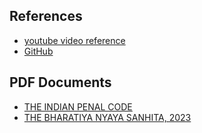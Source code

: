 
## References
- [youtube video reference](https://www.youtube.com/watch?v=dXxQ0LR-3Hg&t=123s)
- [GitHub](https://github.com/curiousily/Get-Things-Done-with-Prompt-Engineering-and-LangChain)

## PDF Documents
- [THE INDIAN PENAL CODE](https://www.iitk.ac.in/wc/data/IPC_186045.pdf)
- [THE BHARATIYA NYAYA SANHITA, 2023](https://prsindia.org/files/bills_acts/bills_parliament/2023/Bharatiya_Nyaya_Sanhita,_2023.pdf)

